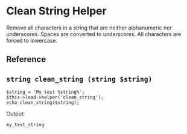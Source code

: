 # Clean String Helper

Remove all characters in a string that are neither alphanumeric nor underscores.  Spaces are converted to underscores.  All characters are forced to lowercase.

## Reference

## `string clean_string (string $string)`

```
$string = 'My test %string%';
$this->load->helper('clean_string');
echo clean_string($string);
```

Output:

```
my_test_string
```